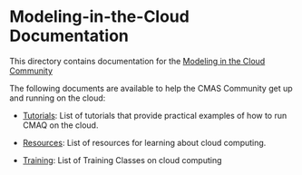 Modeling-in-the-Cloud Documentation
==================

This directory contains documentation for the [Modeling in the Cloud Community](https://github.com/CMASCenter/modeling-in-the-cloud)

The following documents are available to help the CMAS Community get up and running on the cloud:

- [Tutorials](DOCS/Tutorials/README.md): List of tutorials that provide practical examples of how to run CMAQ on the cloud. 

- [Resources](DOCS/Resources/README.md): List of resources for learning about cloud computing. 

- [Training](DOCS/Training/README.md): List of Training Classes on cloud computing
